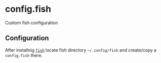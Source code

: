 # config.fish
Custom fish configuration

## Configuration

After installnig [`fish`](https://github.com/fish-shell/fish-shell) locate fish directory `~/.config/fish` and create/copy
a `config.fish` there.
